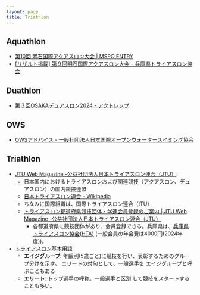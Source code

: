 ```yaml
---
layout: page
title: Triathlon
---
```



## Aquathlon
* [第10回 明石国際アクアスロン大会 | MSPO ENTRY](https://www.mspo.jp/events/62959)
* [[リザルト掲載] 第９回明石国際アクアスロン大会 – 兵庫県トライアスロン協会](https://hyogo-triathlon.jp/2023/07/akashikokusaiaquathlon2023-result/)

## Duathlon
* [第３回OSAKAデュアスロン2024 - アクトレップ](https://www.actrep-sports.com/osaka-duathlon/)

## OWS
* [OWSアドバイス - 一般社団法人日本国際オープンウォータースイミング協会](https://openwater.jp/category/advise/)

## Triathlon
* [JTU Web Magazine -公益社団法人日本トライアスロン連合（JTU）](https://www.jtu.or.jp/): 
  * 日本国内におけるトライアスロンおよび関連競技（アクアスロン、デュアスロン）の国内競技連盟
  * [日本トライアスロン連合 - Wikipedia](https://ja.wikipedia.org/wiki/%E6%97%A5%E6%9C%AC%E3%83%88%E3%83%A9%E3%82%A4%E3%82%A2%E3%82%B9%E3%83%AD%E3%83%B3%E9%80%A3%E5%90%88)
  * ちなみに国際組織は、国際トライアスロン連合（ITU）
  * [トライアスロン都道府県競技団体・学連会員登録のご案内 | JTU Web Magazine -公益社団法人日本トライアスロン連合（JTU）](https://www.jtu.or.jp/register/)
    * 各都道府県に競技団体があり、会員登録できる。兵庫県は、[兵庫県トライアスロン協会(HTA)](https://hyogo-triathlon.jp/) (一般会員の年会費は4000円(2024年度))。
* [トライアスロン基本用語](https://archive.jtu.or.jp/triathlon_towa/words.pdf)
  * **エイジグループ**: 年齢別(5歳ごと)に競技を行い、表彰するためのグループ分けを示す。 エリートの対句として、一般選手を エイジグループと呼ぶこともある
  * **エリート**: トップ選手の呼称。一般選手と区別 して競技をスタートすることも多い。
